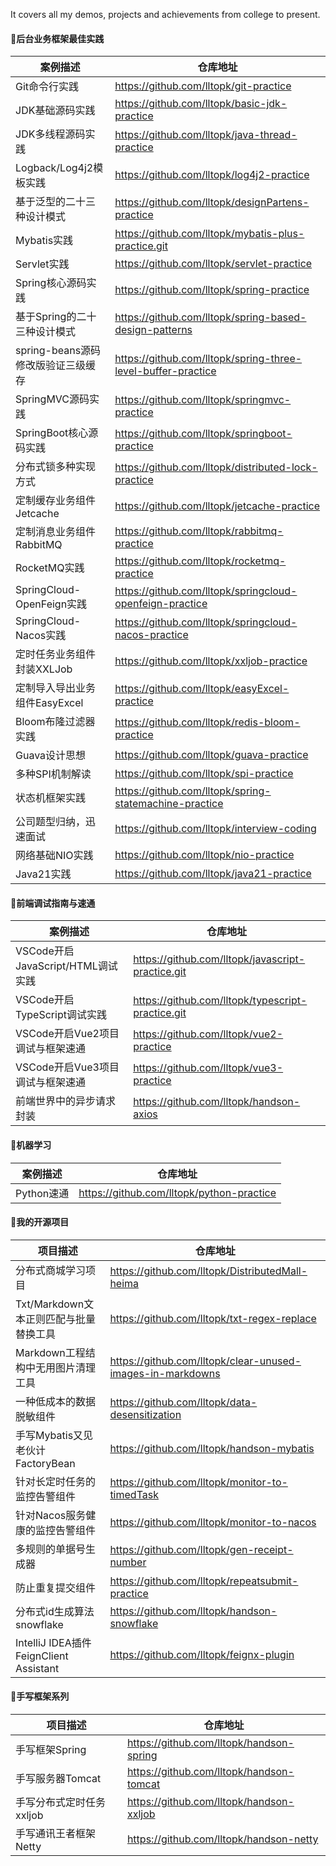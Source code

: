 It covers all my demos, projects and achievements from college to present. 

#### 🌳后台业务框架最佳实践
| 案例描述 | 仓库地址 |
| ----------- | ----------- |
| Git命令行实践 | https://github.com/lltopk/git-practice |
| JDK基础源码实践 | https://github.com/lltopk/basic-jdk-practice |
| JDK多线程源码实践 | https://github.com/lltopk/java-thread-practice |
| Logback/Log4j2模板实践 | https://github.com/lltopk/log4j2-practice |
| 基于泛型的二十三种设计模式 | https://github.com/lltopk/designPartens-practice |
| Mybatis实践 | https://github.com/lltopk/mybatis-plus-practice.git |
| Servlet实践 | https://github.com/lltopk/servlet-practice |
| Spring核心源码实践 | https://github.com/lltopk/spring-practice |
| 基于Spring的二十三种设计模式 | https://github.com/lltopk/spring-based-design-patterns |
| spring-beans源码修改版验证三级缓存 | https://github.com/lltopk/spring-three-level-buffer-practice |
| SpringMVC源码实践 | https://github.com/lltopk/springmvc-practice |
| SpringBoot核心源码实践 | https://github.com/lltopk/springboot-practice |
| 分布式锁多种实现方式 | https://github.com/lltopk/distributed-lock-practice |
| 定制缓存业务组件Jetcache | https://github.com/lltopk/jetcache-practice |
| 定制消息业务组件RabbitMQ | https://github.com/lltopk/rabbitmq-practice |
| RocketMQ实践 | https://github.com/lltopk/rocketmq-practice |
| SpringCloud-OpenFeign实践 | https://github.com/lltopk/springcloud-openfeign-practice |
| SpringCloud-Nacos实践 | https://github.com/lltopk/springcloud-nacos-practice |
| 定时任务业务组件封装XXLJob | https://github.com/lltopk/xxljob-practice |
| 定制导入导出业务组件EasyExcel | https://github.com/lltopk/easyExcel-practice |
| Bloom布隆过滤器实践 | https://github.com/lltopk/redis-bloom-practice |
| Guava设计思想 | https://github.com/lltopk/guava-practice |
| 多种SPI机制解读 | https://github.com/lltopk/spi-practice |
| 状态机框架实践 | https://github.com/lltopk/spring-statemachine-practice |
| 公司题型归纳，迅速面试 | https://github.com/lltopk/interview-coding |
| 网络基础NIO实践 | https://github.com/lltopk/nio-practice |
| Java21实践 | https://github.com/lltopk/java21-practice |

#### 🍃前端调试指南与速通
| 案例描述 | 仓库地址 |
| ----------- | ----------- |
| VSCode开启JavaScript/HTML调试实践 | https://github.com/lltopk/javascript-practice.git |
| VSCode开启TypeScript调试实践 | https://github.com/lltopk/typescript-practice.git |
| VSCode开启Vue2项目调试与框架速通 | https://github.com/lltopk/vue2-practice |
| VSCode开启Vue3项目调试与框架速通 | https://github.com/lltopk/vue3-practice |
| 前端世界中的异步请求封装 | https://github.com/lltopk/handson-axios |

#### 🤖机器学习
| 案例描述 | 仓库地址 |
| ----------- | ----------- |
| Python速通 | https://github.com/lltopk/python-practice |

#### 🌱我的开源项目
| 项目描述 | 仓库地址 |
| ----------- | ----------- |
| 分布式商城学习项目 | https://github.com/lltopk/DistributedMall-heima |
| Txt/Markdown文本正则匹配与批量替换工具 | https://github.com/lltopk/txt-regex-replace |
| Markdown工程结构中无用图片清理工具 | https://github.com/lltopk/clear-unused-images-in-markdowns |
| 一种低成本的数据脱敏组件 | https://github.com/lltopk/data-desensitization |
| 手写Mybatis又见老伙计FactoryBean | https://github.com/lltopk/handson-mybatis |
| 针对长定时任务的监控告警组件 | https://github.com/lltopk/monitor-to-timedTask |
| 针对Nacos服务健康的监控告警组件 | https://github.com/lltopk/monitor-to-nacos |
| 多规则的单据号生成器 | https://github.com/lltopk/gen-receipt-number |
| 防止重复提交组件 | https://github.com/lltopk/repeatsubmit-practice |
| 分布式id生成算法snowflake | https://github.com/lltopk/handson-snowflake |
| IntelliJ IDEA插件FeignClient Assistant | https://github.com/lltopk/feignx-plugin |

#### 🚀手写框架系列
| 项目描述 | 仓库地址 |
| ----------- | ----------- |
| 手写框架Spring | https://github.com/lltopk/handson-spring |
| 手写服务器Tomcat | https://github.com/lltopk/handson-tomcat |
| 手写分布式定时任务xxljob | https://github.com/lltopk/handson-xxljob |
| 手写通讯王者框架Netty | https://github.com/lltopk/handson-netty |

